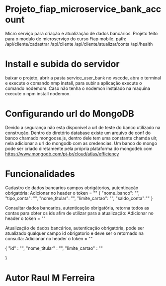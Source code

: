 # Projeto_fiap_microservice_bank_account
Micro serviço para criação e atualização de dados bancários.
Projeto feito para o modulo de microserviço do curso Fiap mobile.
path:
/api/cliente/cadastrar
/api/cliente
/api/cliente/atualizar/conta
/api/health

# Install e subida do servidor
baixar o projeto, abrir a pasta service_user_bank no vscode, abra o terminal e execute o comando nmp install, para subir a aplicação execute o comando nodemom.
Caso não tenha o nodemon instalado na maquina execute o npm install nodemon.

# Configurando url do MongoDB
Devido a segurança não esta disponivel a url de teste do banco utilizado na construção.
Dentro do diretório database existe um arquivo de conf do banco chamado mongoose.js, dentro dele tem uma constante chamda ulr,
nela adicionar a url do mongodb com as credencias.
Um banco do mongo pode ser criado diretamente pela própria plataforma do mongodeb.com
https://www.mongodb.com/pt-br/cloud/atlas/efficiency

# Funcionalidades 
Cadastro de dados bancarios campos obrigátorios, autenticação obrigatória:
Adicionar no header o token = ""
{
    "nome_banco": "",
    "tipo_conta": "",
    "nome_titular": "",
    "limite_cartao": "",
    "saldo_conta":""
}

Consultar dados bancarios, autenticação obrigatória, retorna todos as contas para obter os ids afim de utilizar para a atualização:
Adicionar no header o token = ""

Atualização de dados bancários, autenticação obrigatória, pode ser atualizado qualquer campo id obrigatorio e deve ser o retornado na consulta:
Adicionar no header o token = ""

{
    "id" : "",
    "nome_titular" : "",
    "limite_cartao"  : ""

}


# Autor Raul M Ferreira


